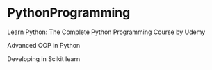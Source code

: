 # PythonProgramming



  Learn Python: The Complete Python Programming Course by Udemy

Advanced OOP in Python

Developing in Scikit learn
  
